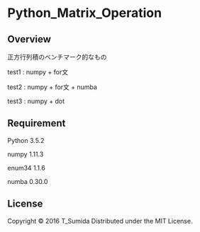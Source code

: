 # Python_Matrix_Operation

## Overview
正方行列積のベンチマーク的なもの

test1 : numpy + for文

test2 : numpy + for文 + numba

test3 : numpy + dot



## Requirement
Python 3.5.2

numpy 1.11.3

enum34 1.1.6

numba 0.30.0


## License
Copyright © 2016 T_Sumida Distributed under the MIT License.

